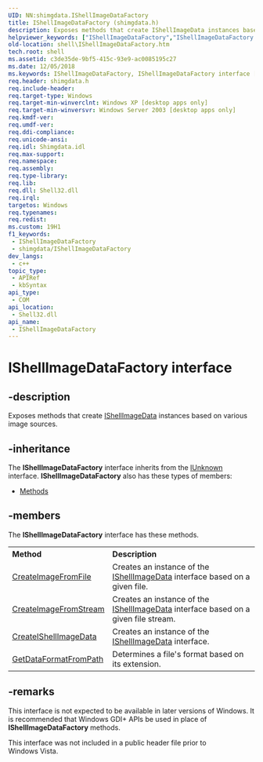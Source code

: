 ```yaml
---
UID: NN:shimgdata.IShellImageDataFactory
title: IShellImageDataFactory (shimgdata.h)
description: Exposes methods that create IShellImageData instances based on various image sources.
helpviewer_keywords: ["IShellImageDataFactory","IShellImageDataFactory interface [Windows Shell]","IShellImageDataFactory interface [Windows Shell]","described","_shell_IShellImageDataFactory","shell.IShellImageDataFactory","shimgdata/IShellImageDataFactory"]
old-location: shell\IShellImageDataFactory.htm
tech.root: shell
ms.assetid: c3de35de-9bf5-415c-93e9-ac0085195c27
ms.date: 12/05/2018
ms.keywords: IShellImageDataFactory, IShellImageDataFactory interface [Windows Shell], IShellImageDataFactory interface [Windows Shell],described, _shell_IShellImageDataFactory, shell.IShellImageDataFactory, shimgdata/IShellImageDataFactory
req.header: shimgdata.h
req.include-header: 
req.target-type: Windows
req.target-min-winverclnt: Windows XP [desktop apps only]
req.target-min-winversvr: Windows Server 2003 [desktop apps only]
req.kmdf-ver: 
req.umdf-ver: 
req.ddi-compliance: 
req.unicode-ansi: 
req.idl: Shimgdata.idl
req.max-support: 
req.namespace: 
req.assembly: 
req.type-library: 
req.lib: 
req.dll: Shell32.dll
req.irql: 
targetos: Windows
req.typenames: 
req.redist: 
ms.custom: 19H1
f1_keywords:
 - IShellImageDataFactory
 - shimgdata/IShellImageDataFactory
dev_langs:
 - c++
topic_type:
 - APIRef
 - kbSyntax
api_type:
 - COM
api_location:
 - Shell32.dll
api_name:
 - IShellImageDataFactory
---
```


# IShellImageDataFactory interface


## -description

Exposes methods that create <a href="https://docs.microsoft.com/windows/desktop/api/shimgdata/nn-shimgdata-ishellimagedata">IShellImageData</a> instances based on various image sources.

## -inheritance

The <b xmlns:loc="http://microsoft.com/wdcml/l10n">IShellImageDataFactory</b> interface inherits from the <a href="https://docs.microsoft.com/windows/desktop/api/unknwn/nn-unknwn-iunknown">IUnknown</a> interface. <b>IShellImageDataFactory</b> also has these types of members:
<ul>
<li><a href="https://docs.microsoft.com/">Methods</a></li>
</ul>

## -members

The <b>IShellImageDataFactory</b> interface has these methods.
<table class="members" id="memberListMethods">
<tr>
<th align="left" width="37%">Method</th>
<th align="left" width="63%">Description</th>
</tr>
<tr data="declared;">
<td align="left" width="37%">
<a href="https://docs.microsoft.com/windows/desktop/api/shimgdata/nf-shimgdata-ishellimagedatafactory-createimagefromfile">CreateImageFromFile</a>
</td>
<td align="left" width="63%">
Creates an instance of the <a href="https://docs.microsoft.com/windows/desktop/api/shimgdata/nn-shimgdata-ishellimagedata">IShellImageData</a> interface based on a given file.

</td>
</tr>
<tr data="declared;">
<td align="left" width="37%">
<a href="https://docs.microsoft.com/windows/desktop/api/shimgdata/nf-shimgdata-ishellimagedatafactory-createimagefromstream">CreateImageFromStream</a>
</td>
<td align="left" width="63%">
Creates an instance of the <a href="https://docs.microsoft.com/windows/desktop/api/shimgdata/nn-shimgdata-ishellimagedata">IShellImageData</a> interface based on a given file stream.

</td>
</tr>
<tr data="declared;">
<td align="left" width="37%">
<a href="https://docs.microsoft.com/windows/desktop/api/shimgdata/nf-shimgdata-ishellimagedatafactory-createishellimagedata">CreateIShellImageData</a>
</td>
<td align="left" width="63%">
Creates an instance of the <a href="https://docs.microsoft.com/windows/desktop/api/shimgdata/nn-shimgdata-ishellimagedata">IShellImageData</a> interface.

</td>
</tr>
<tr data="declared;">
<td align="left" width="37%">
<a href="https://docs.microsoft.com/windows/desktop/api/shimgdata/nf-shimgdata-ishellimagedatafactory-getdataformatfrompath">GetDataFormatFromPath</a>
</td>
<td align="left" width="63%">
Determines a file's format based on its extension.

</td>
</tr>
</table>

## -remarks

This interface is not expected to be available in later versions of Windows. It is recommended that Windows GDI+ APIs be used in place of <b>IShellImageDataFactory</b> methods.

This interface was not included in a public header file prior to Windows Vista.


